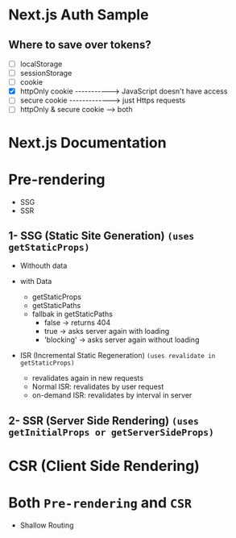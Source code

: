 # Next.js Auth Sample

## Where to save over tokens?

-  [ ] localStorage
-  [ ] sessionStorage
-  [ ] cookie
-  [x] httpOnly cookie -----------> JavaScript doesn't have access
-  [ ] secure cookie -------------> just Https requests
-  [ ] httpOnly & secure cookie --> both

# Next.js Documentation

# Pre-rendering

-  SSG
-  SSR

## 1- SSG (Static Site Generation) `(uses getStaticProps)`

-  Withouth data
-  with Data

   -  getStaticProps
   -  getStaticPaths
   -  fallbak in getStaticPaths
      -  false -> returns 404
      -  true -> asks server again with loading
      -  'blocking' -> asks server again without loading

-  ISR (Incremental Static Regeneration) `(uses revalidate in getStaticProps)`
   -  revalidates again in new requests
   -  Normal ISR: revalidates by user request
   -  on-demand ISR: revalidates by interval in server

## 2- SSR (Server Side Rendering) `(uses getInitialProps or getServerSideProps)`

# CSR (Client Side Rendering)

# Both `Pre-rendering` and `CSR`

-  Shallow Routing
